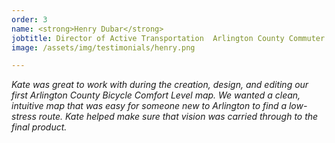 ```yaml
---
order: 3
name: <strong>Henry Dubar</strong>
jobtitle: Director of Active Transportation  Arlington County Commuter Services
image: /assets/img/testimonials/henry.png

---
```

<em>Kate was great to work with during the creation, design, and editing our first Arlington County Bicycle Comfort Level map. We wanted a clean, intuitive map that was easy for someone new to Arlington to find a low-stress route. Kate helped make sure that vision was carried through to the final product.</em>

